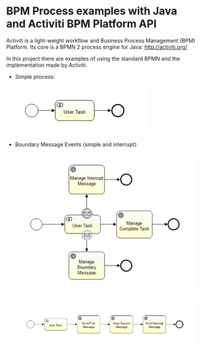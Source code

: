 # BPM Process examples with Java and Activiti BPM Platform API

Activiti is a light-weight workflow and Business Process Management (BPM) Platform. Its core is a BPMN 2 process engine for Java: http://activiti.org/

In this project there are examples of using the standard BPMN and the implementation made by Activiti.

- Simple process:

![simpleProcess](https://github.com/AitorRM/activiti-bpm-examples/blob/master/src/main/resources/com/aezin/workshop/activiti/simpleprocess/process_simple.bpmn20.png)

- Boundary Message Events (simple and interrupt):

![Boundary message parent process](https://github.com/AitorRM/activiti-bpm-examples/blob/master/src/main/resources/com/aezin/workshop/activiti/boundarymessage/process_boundary_event_parent.bpmn20.png)

![Boundary message child process](https://github.com/AitorRM/activiti-bpm-examples/blob/master/src/main/resources/com/aezin/workshop/activiti/boundarymessage/process_boundary_event_child.bpmn20.png)